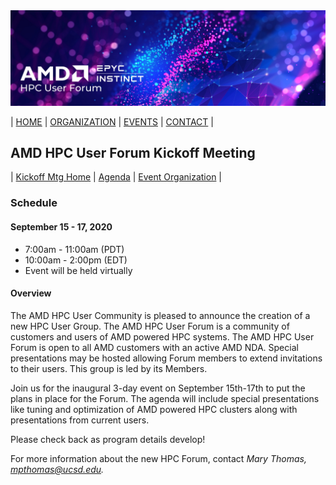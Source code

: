 <img src="../../images/Smaller-AMDHPCUserTraining_header.png" alt="Comet Rack View" width="700px" />


| [HOME](https://amdhpcuserforum.github.io) | [ORGANIZATION](https://amdhpcuserforum.github.io/organization) | [EVENTS](https://amdhpcuserforum.github.io/events) | [CONTACT](https://amdhpcuserforum.github.io/contact) |


## AMD HPC User Forum Kickoff Meeting

| [Kickoff Mtg Home](https://amdhpcuserforum.github.io/events/kickoff) | [Agenda](https://amdhpcuserforum.github.io/events/kickoff/agenda) | [Event Organization](https://amdhpcuserforum.github.io/events/kickoff/organization)  |

### Schedule

#### September 15 - 17, 2020 
* 7:00am - 11:00am (PDT)
* 10:00am - 2:00pm (EDT)
* Event will be held virtually

#### Overview
The AMD HPC User Community is pleased to announce the creation of a new HPC User Group.  The AMD HPC User Forum is a community of customers and users of AMD powered HPC systems.  The AMD HPC User Forum is open to all AMD customers with an active AMD NDA.  Special presentations may be hosted allowing Forum members to  extend invitations to their users.  This group is led by its Members.

Join us for the inaugural 3-day event on September 15th-17th to put the plans in place for the Forum.  The agenda will include special presentations like tuning and optimization of AMD powered HPC clusters along with presentations from current users.  

Please check back as program details develop!

For more information about the new HPC Forum, contact
_Mary Thomas, mpthomas@ucsd.edu._




